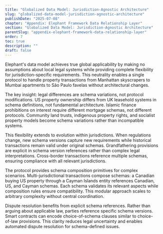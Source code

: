 ```yaml
---
title: "Globalized Data Model: Jurisdiction-Agnostic Architecture"
slug: "globalized-data-model-jurisdiction-agnostic-architecture"
publishDate: "2025-07-08"
chapter: "Appendix: Elephant Framework Data Relationship Layer"
section: "Globalized Data Model: Jurisdiction-Agnostic Architecture"
parentSlug: "appendix-elephant-framework-data-relationship-layer"
order: 7
toc: true
description: ""
draft: false
---
```


Elephant's data model achieves true global applicability by making no assumptions about local legal systems while providing complete flexibility for jurisdiction-specific requirements. This neutrality enables a single protocol to handle property transactions from Manhattan skyscrapers to Mumbai apartments to São Paulo favelas without architectural changes.

The key insight: legal differences are schema variations, not protocol modifications. US property ownership differs from UK leasehold systems in schema definitions, not fundamental architecture. Islamic finance prohibitions on interest require different mortgage schemas, not different protocols. Community land trusts, indigenous property rights, and socialist property models become schema variations rather than incompatible systems.

This flexibility extends to evolution within jurisdictions. When regulations change, new schema versions capture new requirements while historical transactions remain valid under original schemas. Grandfathering provisions are explicit in schema version references rather than complex legal interpretations. Cross-border transactions reference multiple schemas, ensuring compliance with all relevant jurisdictions.

The protocol provides schema composition primitives for complex scenarios. Multi-jurisdictional transactions compose schemas: a Canadian buying US property through a Cayman Islands entity references Canadian, US, and Cayman schemas. Each schema validates its relevant aspects while composition rules ensure compatibility. This modular approach scales to arbitrary complexity without central coordination.

Dispute resolution benefits from explicit schema references. Rather than arguing about applicable law, parties reference specific schema versions. Smart contracts can encode choice-of-schema clauses similar to choice-of-law provisions. This clarity reduces legal uncertainty and enables automated dispute resolution for schema-defined issues.

